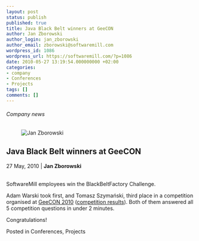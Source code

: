 ```yaml
---
layout: post
status: publish
published: true
title: Java Black Belt winners at GeeCON
author: Jan Zborowski
author_login: jan_zborowski
author_email: zborowski@softwaremill.com
wordpress_id: 1086
wordpress_url: https://softwaremill.com/?p=1086
date: 2010-05-27 13:19:54.000000000 +02:00
categories:
- company
- Conferences
- Projects
tags: []
comments: []
---
```


<h6>Company news</h6>
<div class="post-header clearfix">
<figure><div class="image"><img src="https://softwaremill.com/wp-content/uploads/2013/04/zborowski.jpg" alt="Jan Zborowski"></div></figure><div class="title">
<h2 class="font-dark-blue font-normal">Java Black Belt winners at GeeCON</h2>27 May, 2010 | <b>Jan Zborowski</b><br><br>
</div>
</div>
<div class="post-rows"><div class="text">
<p id="Postyarchiwalne-JavaBlackBeltwinnersatGeeCON">SoftwareMill employees win the BlackBeltFactory Challenge.</p>
<p>Adam Warski took first, and Tomasz Szymański, third place in a competition organised at <a href="http://2010.geecon.org/main/home" rel="nofollow">GeeCON 2010</a> (<a href="http://www.blackbeltfactory.com/ui#News/12434144" rel="nofollow">competition results</a>). Both of them answered all 5 competition questions in under 2 minutes. </p>
<p>Congratulations!</p>
</div></div>
<div class="post-footer">Posted in Conferences, Projects</div>
